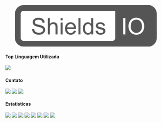 <p align="center">
    <img src="https://raw.githubusercontent.com/badges/shields/master/readme-logo.svg?sanitize=true"
        height="130">
</p>

#### Top Linguagem Utilizada
<p align="left">
    <a href="#"><img src="https://img.shields.io/github/languages/top/thiagorufino1/thiagorufino1?logo=powershell&logoColor=white"/></a>
</p>



#### Contato
<p align="left">
    <a href="#"><img src="https://img.shields.io/badge/LinkedIn-%20?logo=linkedin&logoColor=white&labelColor=blue&color=blue&link=https%3A%2F%2Fwww.linkedin.com%2Fin%2Fthiagorufinocarvalho%2F"/></a>
    <a href="#"><img src="https://img.shields.io/badge/Twitter-%20?logo=twitter&logoColor=white&labelColor=blue&color=blue&link=https%3A%2F%2Ftwitter.com%2Fthiagorufinoo1"/></a>
    <a href="#"><img src="https://img.shields.io/badge/thiagorufino.com-%20?labelColor=%23215F9A&color=%23215F9A&link=https%3A%2F%2Fthiagorufino.com%2F"/></a>
</p>

#### Estatisticas
<p align="left">
    <a href="#"><img src="https://img.shields.io/github/commit-activity/t/thiagorufino1/thiagorufino1"/></a>
    <a href="#"><img src="https://img.shields.io/github/last-commit/thiagorufino1/thiagorufino1"/></a>
    <a href="#"><img src="https://img.shields.io/github/sponsors/thiagorufino1"/></a>
    <a href="#"><img src="https://img.shields.io/github/languages/code-size/thiagorufino1/thiagorufino1"/></a>
    <a href="#"><img src="https://img.shields.io/github/directory-file-count/thiagorufino1/thiagorufino1"/></a>
    <a href="#"><img src="https://img.shields.io/github/followers/thiagorufino1"/></a>
    <a href="#"><img src="https://img.shields.io/github/forks/thiagorufino1/thiagorufino1"/></a>
    <a href="#"><img src="https://img.shields.io/github/stars/thiagorufino1/thiagorufino1"/></a>
</p>